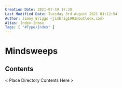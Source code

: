 ```yaml
---
Creation Date: 2021-07-19 17:38
Last Modified Date: Tuesday 3rd August 2021 01:12:54
Author: Jimmy Briggs <jimbrig1993@outlook.com>
Alias: Index-Inbox
Tags: [ "#Type/Index" ]
---
```


# Mindsweeps

## Contents

< Place Directory Contents Here >






